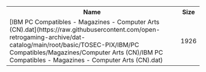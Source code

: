 <table>
<tr><th>Name</th><th>Size</th></tr>
<tr><td>[IBM PC Compatibles - Magazines - Computer Arts (CN).dat](https://raw.githubusercontent.com/open-retrogaming-archive/dat-catalog/main/root/basic/TOSEC-PIX/IBM/PC Compatibles/Magazines/Computer Arts (CN)/IBM PC Compatibles - Magazines - Computer Arts (CN).dat)</td><td>1926</td></tr>
</table>
